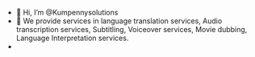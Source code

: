 - 👋 Hi, I’m @Kumpennysolutions
- 👀 We provide services in language translation services, Audio transcription services, Subtitling, Voiceover services, Movie dubbing, Language Interpretation services.
- 

<!---
Kumpennysolutions/Kumpennysolutions is a ✨ special ✨ repository because its `README.md` (this file) appears on your GitHub profile.
You can click the Preview link to take a look at your changes.
--->
